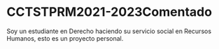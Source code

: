 # CCTSTPRM2021-2023Comentado
Soy un estudiante en Derecho haciendo su servicio social en Recursos Humanos, esto es un proyecto personal.
